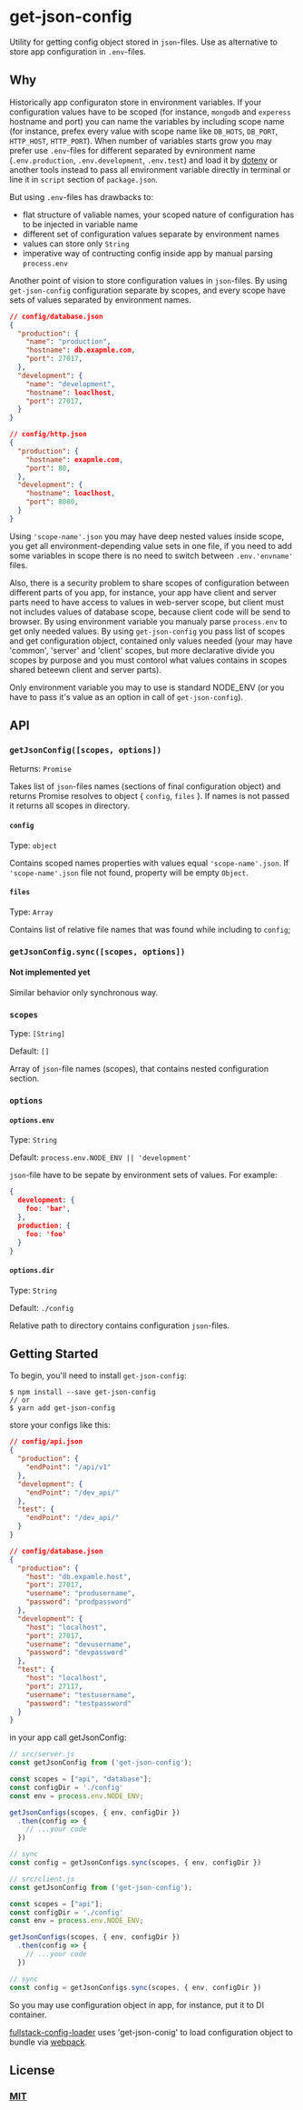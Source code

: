 <!-- [![npm][npm]][npm-url]
[![node][node]][node-url]
[![deps][deps]][deps-url]
[![tests][tests]][tests-url]
[![chat][chat]][chat-url] -->

# get-json-config

Utility for getting config object stored in `json`-files. Use as alternative to
store app configuration in `.env`-files.

## Why

Historically app configuraton store in environment variables. If your configuration values have to be scoped (for instance, `mongodb` and `experess` hostname and port) you can name the variables by including scope name (for instance, prefex every value with scope name like `DB_HOTS`, `DB_PORT`, `HTTP_HOST`, `HTTP_PORT`). When number of variables starts grow you may prefer use `.env`-files for different separated by evnironment name (`.env.production`, `.env.development`, `.env.test`) and load it by [dotenv] or another tools instead to pass all environment variable directly in terminal or line it in `script` section of `package.json`.

But using `.env`-files has drawbacks to:

* flat structure of valiable names, your scoped nature of configuration has to be injected in variable name
* different set of configuration values separate by environment names
* values can store only `String`
* imperative way of contructing config inside app by manual parsing `process.env`

Another point of vision to store configuration values in `json`-files. By using `get-json-config` configuration separate by scopes, and every scope have sets of values separated by environment names.

```json
// config/database.json
{
  "production": {
    "name": "production",
    "hostname": db.exapmle.com,
    "port": 27017,
  },
  "development": {
    "name": "development",
    "hostname": loaclhost,
    "port": 27017,
  }
}
```

```json
// config/http.json
{
  "production": {
    "hostname": exapmle.com,
    "port": 80,
  },
  "development": {
    "hostname": loaclhost,
    "port": 8080,
  }
}
```

Using `'scope-name'.json` you may have deep nested values inside scope, you get all environment-depending value sets in one file, if you need to add some variables in scope there is no need to switch between `.env.'envname'` files.

Also, there is a security problem to share scopes of configuration between different parts of you app, for instance, your app have client and server parts need to have access to values in web-server scope, but client must not includes values of database scope, because client code will be send to browser. By using environment variable you manualy parse `process.env` to get only needed values. By using `get-json-config` you pass list of scopes and get configuration object, contained only values needed (your may have 'common', 'server' and 'client' scopes, but more declarative divide you scopes by purpose and you must contorol what values contains in scopes shared beteewn client and server parts).

Only environment variable you may to use is standard NODE_ENV (or you have to pass it's value as an option in call of `get-json-config`).

## API

### `getJsonConfig([scopes, options])`

Returns: `Promise`

Takes list of `json`-files names (sections of final configuration object) and
returns Promise resolves to object { `config`, `files` }. If names is not passed it returns all scopes in directory.

#### `config`

Type: `object`

Contains scoped names properties with values equal `'scope-name'.json`. If `'scope-name'.json` file not found, property will be empty `Object`.

#### `files`

Type: `Array`

Contains list of relative file names that was found while including to `config`;

### `getJsonConfig.sync([scopes, options])`

#### **Not implemented yet**

Similar behavior only synchronous way.

### `scopes`

Type: `[String]`

Default: `[]`

Array of `json`-file names (scopes), that contains nested configuration section.

### `options`

#### `options.env`

Type: `String`

Default: `process.env.NODE_ENV || 'development'`

`json`-file have to be sepate by environment sets of values. For example:

```json
{
  development: {
    foo: 'bar',
  },
  production: {
    foo: 'foo'
  }
}
```

#### `options.dir`

Type: `String`

Default: `./config`

Relative path to directory contains configuration `json`-files.

## Getting Started

To begin, you'll need to install `get-json-config`:

```console
$ npm install --save get-json-config
// or
$ yarn add get-json-config
```

store your configs like this:

```json
// config/api.json
{
  "production": {
    "endPoint": "/api/v1"
  },
  "development": {
    "endPoint": "/dev_api/"
  },
  "test": {
    "endPoint": "/dev_api/"
  }
}
```

```json
// config/database.json
{
  "production": {
    "host": "db.expamle.host",
    "port": 27017,
    "username": "produsername",
    "password": "prodpassword"
  },
  "development": {
    "host": "localhost",
    "port": 27017,
    "username": "devusername",
    "password": "devpassword"
  },
  "test": {
    "host": "localhost",
    "port": 27117,
    "username": "testusername",
    "password": "testpassword"
  }
}
```

in your app call getJsonConfig:

```js
// src/server.js
const getJsonConfig from ('get-json-config');

const scopes = ["api", "database"];
const configDir = './config'
const env = process.env.NODE_ENV;

getJsonConfigs(scopes, { env, configDir })
  .then(config => {
    // ...your code
  })

// sync
const config = getJsonConfigs.sync(scopes, { env, configDir })
```

```js
// src/client.js
const getJsonConfig from ('get-json-config');

const scopes = ["api"];
const configDir = './config'
const env = process.env.NODE_ENV;

getJsonConfigs(scopes, { env, configDir })
  .then(config => {
    // ...your code
  })

// sync
const config = getJsonConfigs.sync(scopes, { env, configDir })
```

So you may use configuration object in app, for instance, put it to DI container.

[fullstack-config-loader] uses 'get-json-conig' to load configuration object to bundle via [webpack].

## License

### [MIT](./LICENSE)

<!-- [npm]: https://img.shields.io/npm/v/get-json-config.svg
[npm-url]: https://npmjs.com/package/get-json-config
[node]: https://img.shields.io/node/v/get-json-config.svg
[node-url]: https://nodejs.org
[deps]: https://david-dm.org/webpack-contrib/get-json-config.svg
[deps-url]: https://david-dm.org/webpack-contrib/get-json-config
[tests]: https://img.shields.io/circleci/project/github/webpack-contrib/get-json-config.svg
[tests-url]: https://circleci.com/gh/webpack-contrib/get-json-config
[cover]: https://codecov.io/gh/webpack-contrib/get-json-config/branch/master/graph/badge.svg
[cover-url]: https://codecov.io/gh/webpack-contrib/get-json-config
[chat]: https://img.shields.io/badge/gitter-webpack%2Fwebpack-brightgreen.svg
[chat-url]: https://gitter.im/webpack/webpack -->
[fullstack-config-loader]: https://github.com/unmyke/fullstack-config-loader
[webpack]: https://webpack.js.org/
[dotenv]: https://github.com/motdotla/dotenv
